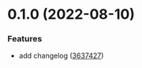# 0.1.0 (2022-08-10)




### Features

* add changelog ([3637427](https://github.com/Danie898/greetings-ci/commit/3637427dfacc7d3ff5686484a1544635fb04bcc0))



